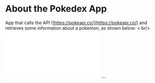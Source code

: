 # About the Pokedex App
App that calls the API ![https://pokeapi.co/](https://pokeapi.co/) and retrieves some information about a pokemon, as shown below: < br/>
![](./Pokedex.html)
....
